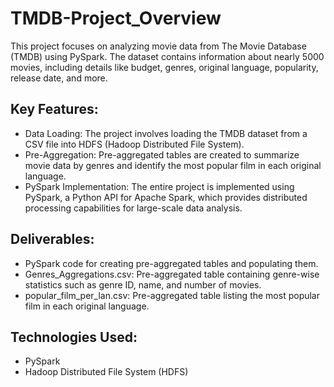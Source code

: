 # TMDB-Project_Overview
This project focuses on analyzing movie data from The Movie Database (TMDB) using PySpark. The dataset contains information about nearly 5000 movies, including details like budget, genres, original language, popularity, release date, and more.

## Key Features:

- Data Loading: The project involves loading the TMDB dataset from a CSV file into HDFS (Hadoop Distributed File System).
- Pre-Aggregation: Pre-aggregated tables are created to summarize movie data by genres and identify the most popular film in each original language.
- PySpark Implementation: The entire project is implemented using PySpark, a Python API for Apache Spark, which provides distributed processing capabilities for large-scale data analysis.


## Deliverables:

- PySpark code for creating pre-aggregated tables and populating them.
- Genres_Aggregations.csv: Pre-aggregated table containing genre-wise statistics such as genre ID, name, and number of movies.
- popular_film_per_lan.csv: Pre-aggregated table listing the most popular film in each original language.


## Technologies Used:
- PySpark
- Hadoop Distributed File System (HDFS)
